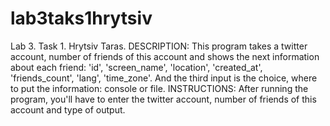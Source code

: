 # lab3taks1hrytsiv
Lab 3. Task 1. Hrytsiv Taras.
DESCRIPTION: This program takes a twitter account, number of friends of this account and shows the next information about each friend: 'id', 'screen_name', 'location', 'created_at', 'friends_count', 'lang', 'time_zone'. And the third input is the choice, where to put the information: console or file. 
INSTRUCTIONS: After running the program, you'll have to enter the twitter account, number of friends of this account and type of output.
